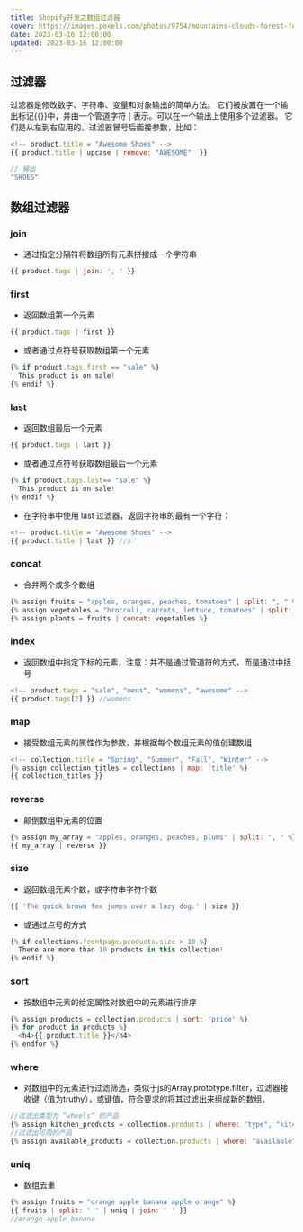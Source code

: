 ```yaml
---
title: Shopify开发之数组过滤器
cover: https://images.pexels.com/photos/9754/mountains-clouds-forest-fog.jpg
date: 2023-03-16 12:00:00
updated: 2023-03-16 12:00:00
---
```


## 过滤器
过滤器是修改数字、字符串、变量和对象输出的简单方法。 它们被放置在一个输出标记{{\}\}中，并由一个管道字符 | 表示。可以在一个输出上使用多个过滤器。 它们是从左到右应用的。过滤器冒号后面接参数，比如：
```js
<!-- product.title = "Awesome Shoes" -->
{{ product.title | upcase | remove: "AWESOME"  }}

// 输出
"SHOES"
```

## 数组过滤器
### join
- 通过指定分隔符将数组所有元素拼接成一个字符串
```js
{{ product.tags | join: ', ' }}
```

### first
- 返回数组第一个元素
```js
{{ product.tags | first }}
```
- 或者通过点符号获取数组第一个元素
```js
{% if product.tags.first == "sale" %}
  This product is on sale!
{% endif %}
```

### last
- 返回数组最后一个元素
```js
{{ product.tags | last }}
```
- 或者通过点符号获取数组最后一个元素
```js
{% if product.tags.last== "sale" %}
  This product is on sale!
{% endif %}
```
- 在字符串中使用 last 过滤器，返回字符串的最有一个字符：
```js
<!-- product.title = "Awesome Shoes" -->
{{ product.title | last }} //s
```
### concat
- 合并两个或多个数组
```js
{% assign fruits = "apples, oranges, peaches, tomatoes" | split: ", " %}
{% assign vegetables = "broccoli, carrots, lettuce, tomatoes" | split: ", " %}
{% assign plants = fruits | concat: vegetables %}
```
### index
- 返回数组中指定下标的元素，注意：并不是通过管道符的方式，而是通过中括号
```js
<!-- product.tags = "sale", "mens", "womens", "awesome" -->
{{ product.tags[2] }} //womens
```
### map
- 接受数组元素的属性作为参数，并根据每个数组元素的值创建数组
```js
<!-- collection.title = "Spring", "Summer", "Fall", "Winter" -->
{% assign collection_titles = collections | map: 'title' %}
{{ collection_titles }}
```

### reverse
- 颠倒数组中元素的位置
```js
{% assign my_array = "apples, oranges, peaches, plums" | split: ", " %}
{{ my_array | reverse }}
```

### size
- 返回数组元素个数，或字符串字符个数
```js
{{ 'The quick brown fox jumps over a lazy dog.' | size }}
```
- 或通过点号的方式
```js
{% if collections.frontpage.products.size > 10 %}
  There are more than 10 products in this collection!
{% endif %}
```
### sort
- 按数组中元素的给定属性对数组中的元素进行排序
```js
{% assign products = collection.products | sort: 'price' %}
{% for product in products %}
  <h4>{{ product.title }}</h4>
{% endfor %}
```
### where
- 对数组中的元素进行过滤筛选，类似于js的Array.prototype.filter，过滤器接收键（值为truthy），或键值，符合要求的将其过滤出来组成新的数组。


```js
//过滤出类型为 ”wheels“ 的产品
{% assign kitchen_products = collection.products | where: "type", "kitchen" %}
//过滤出可用的产品
{% assign available_products = collection.products | where: "available" %}
```
### uniq
- 数组去重
```js
{% assign fruits = "orange apple banana apple orange" %}
{{ fruits | split: ' ' | uniq | join: ' ' }}
//orange apple banana
```


